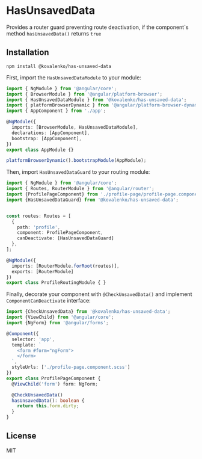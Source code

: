 # HasUnsavedData

Provides a router guard preventing route deactivation, 
if the component\`s method `hasUnsavedData()` returns `true`

## Installation

```
npm install @kovalenko/has-unsaved-data
```

First, import the `HasUnsavedDataModule` to your module:

```typescript
import { NgModule } from '@angular/core';
import { BrowserModule } from '@angular/platform-browser';
import { HasUnsavedDataModule } from '@kovalenko/has-unsaved-data';
import { platformBrowserDynamic } from '@angular/platform-browser-dynamic';
import { AppComponent } from './app';

@NgModule({
  imports: [BrowserModule, HasUnsavedDataModule],
  declarations: [AppComponent],
  bootstrap: [AppComponent],
})
export class AppModule {}

platformBrowserDynamic().bootstrapModule(AppModule);
```

Then, import `HasUnsavedDataGuard` to your routing module:

```typescript
import { NgModule } from '@angular/core';
import { Routes, RouterModule } from '@angular/router';
import {ProfilePageComponent} from './profile-page/profile-page.component';
import {HasUnsavedDataGuard} from '@kovalenko/has-unsaved-data';


const routes: Routes = [
  {
    path: 'profile',
    component: ProfilePageComponent,
    canDeactivate: [HasUnsavedDataGuard]
  },
];

@NgModule({
  imports: [RouterModule.forRoot(routes)],
  exports: [RouterModule]
})
export class ProfileRoutingModule { }
```

Finally, decorate your component with `@CheckUnsavedData()` and implement `ComponentCanDeactivate` interface:

```typescript
import {CheckUnsavedData} from '@kovalenko/has-unsaved-data';
import {ViewChild} from '@angular/core';
import {NgForm} from '@angular/forms';

@Component({
  selector: 'app',
  template: `
    <form #form="ngForm">
    </form>
  `,
  styleUrls: ['./profile-page.component.scss']
})
export class ProfilePageComponent {
  @ViewChild('form') form: NgForm;

  @CheckUnsavedData()
  hasUnsavedData(): boolean {
    return this.form.dirty;
  }
}
```

## License

MIT
